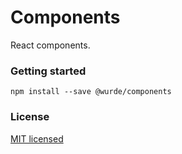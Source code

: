 # Components

React components.

### Getting started

```
npm install --save @wurde/components
```

### License

[MIT licensed](./LICENSE)
